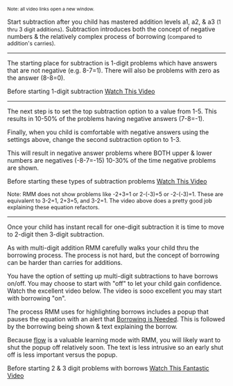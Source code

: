<p><span style="font-size:75%;">Note: all video links open a new window.</span></p>

<p>Start subtraction after you child has mastered addition levels a1, a2, &amp; a3 <span style="font-size:90%;">(1 thru 3 digit additions)</span>. Subtraction introduces both the concept of negative numbers &amp; the relatively complex process of borrowing <span style="font-size:90%;">(compared to addition&#039;s carries).</span></p>

<hr>

<p>The starting place for subtraction is 1-digit problems which have answers that are not negative (e.g. 8-7=1). There will also be problems with zero as the answer (8-8=0).</p>

<p>Before starting 1-digit subtraction <a target="_blank" href="https://www.youtube.com/watch?v=aNqG4ChKShI">Watch This Video</a></p>

<hr>

<p>The next step is to set the top subtraction option to a value from 1-5. This results in 10-50% of the problems having negative answers (7-8=-1).</p>

<p>Finally, when you child is comfortable with negative answers using the settings above, change the second subtraction option to 1-3.</p>

<p>This will result in negative answer problems where BOTH upper &amp; lower numbers are negatives (-8-7=-15) 10-30% of the time negative problems are shown.</p>

<p>Before starting these types of subtraction problems <a target="_blank" href="https://www.youtube.com/watch?v=NQSN00zL5gg">Watch This Video</a></p>

<p><span style="font-size:90%;">Note: RMM does not show problems like -2+3=1 or 2-(-3)=5 or -2-(-3)=1. These are equivalent to 3-2=1, 2+3=5, and 3-2=1. The video above does a pretty good job explaining these equation refactors.</span></p>

<hr>

<p>Once your child has instant recall for one-digit subtraction it is time to move to 2-digit then 3-digit subtraction.</p>

<p>As with multi-digit addition RMM carefully walks your child thru the borrowing process. The process is not hard, but the concept of borrowing can be harder than carries for additions.</p>

<p>You have the option of setting up multi-digit subtractions to have borrows on/off. You may choose to start with "off" to let your child gain confidence. Watch the excellent video below. The video is sooo excellent you may start with borrowing "on".</p>

<p>The process RMM uses for highlighting borrows includes a popup that pauses the equation with an alert that <u>Borrowing is Needed</u>. This is followed by the borrowing being shown &amp; text explaining the borrow.</p>

<p>Because <u>flow</u> is a valuable learning mode with RMM, you will likely want to shut the popup off relatively soon. The text is less intrusive so an early shut off is less important versus the popup.</p>

<p>Before starting 2 &amp; 3 digit problems with borrows <a target="_blank" href="https://www.youtube.com/watch?v=Y6M89-6106I">Watch This Fantastic Video</a></p>
